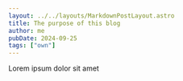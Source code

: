 ```yaml
---
layout: ../../layouts/MarkdownPostLayout.astro
title: The purpose of this blog
author: me
pubDate: 2024-09-25
tags: ["own"]
---
```


Lorem ipsum dolor sit amet
